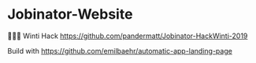 # Jobinator-Website
👨🏼‍💻 Winti Hack <https://github.com/pandermatt/Jobinator-HackWinti-2019>

Build with https://github.com/emilbaehr/automatic-app-landing-page
